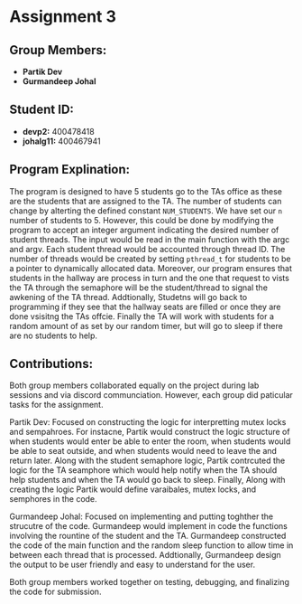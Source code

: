 

# Assignment 3

## Group Members:
- **Partik Dev** 
- **Gurmandeep Johal**

## Student ID:
- **devp2:** 400478418
- **johalg11:** 400467941

## Program Explination:
The program is designed to have 5 students go to the TAs office as these are the students that are assigned to the TA. The number of students can change by alterting the defined constant `NUM_STUDENTS`. We have set our `n` number of students to 5. However, this could be done by modifying the program to accept an integer argument indicating the desired number of student threads. The input would be read in the main function with the argc and argv. Each student thread would be accounted through thread ID. The number of threads would be created by setting `pthread_t` for students to be a pointer to dynamically allocated data. Moreover, our program ensures that students in the hallway are process in turn and the one that request to vists the TA through the semaphore will be the student/thread to signal the awkening of the TA thread. Addtionally, Studetns will go back to programming if they see that the hallway seats are filled or once they are done vsisitng the TAs offcie. Finally the TA will work with students for a random amount of as set by our random timer, but will go to sleep if there are no students to help. 

## Contributions:

Both group members collaborated equally on the project during lab sessions and via discord communciation. However, each group did paticular tasks for the assignment.

Partik Dev: Focused on constructing the logic for interpretting mutex locks and sempahroes. For instacne, Partik would construct the logic structure of when students would enter be able to enter the room, when students would be able to seat outside, and when students would need to leave the and return later. Along with the student semaphore logic, Partik contrcuted the logic for the TA seamphore which would help notify when the TA should help students and when the TA would go back to sleep. Finally, Along with creating the logic Partik would define varaibales, mutex locks, and semphores in the code. 

Gurmandeep Johal: Focused on implementing and putting toghther the strucutre of the code. Gurmandeep would implement in code the functions involving the rountine of the student and the TA. Gurmandeep constructed the code of the main function and the random sleep function to allow time in between each thread that is processed. Addtionally, Gurmandeep design the output to be user friendly and easy to understand for the user. 

Both group members worked together on testing, debugging, and finalizing the code for submission.
